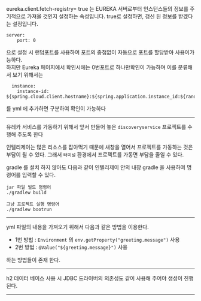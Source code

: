 eureka.client.fetch-registry= true 는 EUREKA 서버로부터 인스턴스들의 정보를 주기적으로 가져올 것인지 설정하는 속성입니다. true로 설정하면, 갱신 된 정보를 받겠다는 설정입니다.

```
server:
    port: 0
```
 
으로 설정 시 랜덤포트를 사용하여 포트의 중첩없이 자동으로 포트를 할당받아 사용이가능하다.  
하지만 Eureka 페이지에서 확인시에는 0번포트로 하나만확인이 가능하며 이를 분류해서 보기 위해서는

```
  instance:
    instance-id: ${spring.cloud.client.hostname}:${spring.application.instance_id:${random.value}}
```
를 yml 에 추가하면 구분하여 확인이 가능하다

---

유레카 서비스를 가동하기 위해서 앞서 만들어 놓은 `discoveryservice` 프로젝트를 수행해 주도록 한다

인텔리제이는 많은 리소스를 잡아먹기 때문에 새창을 열어서 프로젝트를 가동하는 것은 부담이 될 수 있다.
그래서 `터미널` 환경에서 프로젝트를 가동면 부담을 줄일 수 있다.

gradle 를 설치 하지 않아도 다음과 같이 인텔리제이 안의 내장 gradle 을 사용하여 명령어를 입력할 수 있다.
```
jar 파일 빌드 명령어
./gradlew build 

그냥 프로젝트 실행 명령어
./gradlew bootrun
```

---

yml 파일의 내용을 가져오기 위해서 다음과 같은 방법을 이용한다.
- 1번 방법 : `Environment` 의 `env.getProperty("greeting.message")` 사용
- 2번 방법 : `@Value("${greeting.message}")` 사용

하는 방법들이 존재 한다.

---

h2 데이터 베이스 사용 시 JDBC 드라이버의 의존성도 같이 사용해 주어야 생성이 진행된다.

---

